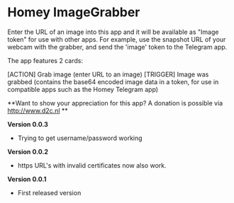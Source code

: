 # Homey ImageGrabber 

Enter the URL of an image into this app and it will be available as "Image token" for use with other apps. For example, use the snapshot URL of your webcam with the grabber, and send the 'image' token to the Telegram app.

The app features 2 cards:

[ACTION] Grab image (enter URL to an image)
[TRIGGER] Image was grabbed (contains the base64 encoded image data in a token, for use in compatible apps such as the Homey Telegram app)

**Want to show your appreciation for this app? A donation is possible via http://www.d2c.nl **

**Version 0.0.3**
- Trying to get username/password working

**Version 0.0.2**
- https URL's with invalid certificates now also work.

**Version 0.0.1**
- First released version